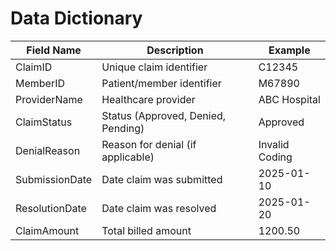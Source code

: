 # Data Dictionary

| Field Name       | Description                          | Example          |
|------------------|--------------------------------------|------------------|
| ClaimID          | Unique claim identifier              | C12345           |
| MemberID         | Patient/member identifier            | M67890           |
| ProviderName     | Healthcare provider                  | ABC Hospital     |
| ClaimStatus      | Status (Approved, Denied, Pending)   | Approved         |
| DenialReason     | Reason for denial (if applicable)    | Invalid Coding   |
| SubmissionDate   | Date claim was submitted             | 2025-01-10       |
| ResolutionDate   | Date claim was resolved              | 2025-01-20       |
| ClaimAmount      | Total billed amount                  | 1200.50          |

